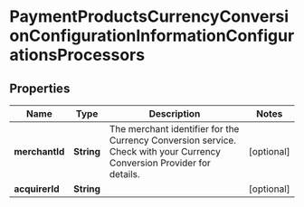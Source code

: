 
# PaymentProductsCurrencyConversionConfigurationInformationConfigurationsProcessors

## Properties
Name | Type | Description | Notes
------------ | ------------- | ------------- | -------------
**merchantId** | **String** | The merchant identifier for the Currency Conversion service. Check with your Currency Conversion Provider for details. |  [optional]
**acquirerId** | **String** |  |  [optional]



